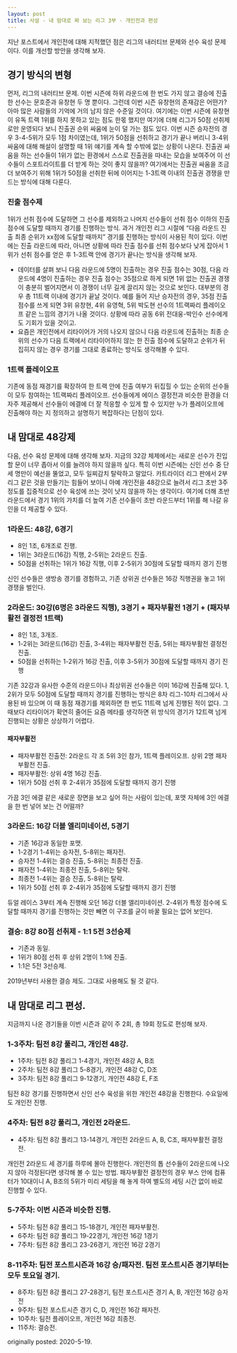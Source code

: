 ```yaml
---
layout: post
title: 사설 - 내 맘대로 짜 보는 리그 3부 - 개인전과 편성
---
```



지난 포스트에서 개인전에 대해 지적했던 점은 리그의 내러티브 문제와 선수 육성 문제이다. 이를 개선할 방안을 생각해 보자.

## 경기 방식의 변형

먼저, 리그의 내러티브 문제. 이번 시즌에 하위 라운드에 한 번도 가지 않고 결승에 진출한 선수는 문호준과 유창현 두 명 뿐이다. 그런데 이번 시즌 유창현의 존재감은 어떤가? 아마 많은 사람들의 기억에 거의 남지 않은 수준일 것이다. 여기에는 이번 시즌에 유창현이 유독 트랙 1위를 하지 못하고 있는 점도 한몫 했지만 여기에 더해 리그가 50점 선취제로만 운영되다 보니 진출권 순위 싸움에 눈이 덜 가는 점도 있다. 이번 시즌 승자전의 경우 3-4-5위가 모두 1점 차이였는데, 1위가 50점을 선취하고 경기가 끝나 버리니 3-4위 싸움에 대해 해설이 설명할 때 1위 얘기를 계속 할 수밖에 없는 상황이 나온다. 진출권 싸움을 하는 선수들이 1위가 없는 환경에서 스스로 진출권을 따내는 모습을 보여주어 이 선수들이 스포트라이트를 더 받게 하는 것이 좋지 않을까? 
여기에서는 진출권 싸움을 조금 더 보여주기 위해 1위가 50점을 선취한 뒤에 이어지는 1-3트랙 이내의 진출권 경쟁을 만드는 방식에 대해 다룬다.

### 진출 점수제
1위가 선취 점수에 도달하면 그 선수를 제외하고 나머지 선수들이 선취 점수 이하의  진출 점수에 도달할 때까지 경기를 진행하는 방식. 과거 개인전 리그 시절에 “다음 라운드 진출 최종 순위가 xx점에 도달할 때까지” 경기를 진행하는 방식이 사용된 적이 있다. 이번에는 진출 라운드에 따라, 아니면 상황에 따라 진출 점수를 선취 점수보다 낮게 잡아서 1위가 선취 점수를 얻은 후 1-3트랙 안에 경기가 끝나는 방식을 생각해 보자. 

* 데이터를 살펴 보니 다음 라운드에 5명이 진출하는 경우 진출 점수는 30점, 다음 라운드에 4명이 진출하는 경우 진출 점수는 35점으로 하게 되면 1위 없는 진출권 경쟁이 충분히 벌어지면서 이 경쟁이 너무 길게 끌리지 않는 것으로 보인다. 대부분의 경우 총 11트랙 이내에 경기가 끝날 것이다. 예를 들어 지난 승자전의 경우, 35점 진출 점수를 쓰게 되면 3위 유창현, 4위 유영혁, 5위 박도현 선수의 1트랙짜리 플레이오프 같은 느낌의 경기가 나올 것이다. 상황에 따라 공동 6위 전대웅-박인수 선수에게도 기회가 있을 것이고.
* 요즘은 개인전에서 리타이어가 거의 나오지 않으니 다음 라운드에 진출하는 최종 순위의 선수가 다음 트랙에서 리타이어하지 않는 한 진출 점수에 도달하고 순위가 뒤집히지 않는 경우 경기를 그대로 종료하는 방식도 생각해볼 수 있다.

### 1트랙 플레이오프

기존에 동점 재경기를 확장하여 한 트랙 안에 진출 여부가 뒤집힐 수 있는 순위의 선수들이 모두 참여하는 1트랙짜리 플레이오프. 선수들에게 에이스 결정전과 비슷한 환경을 더 자주 제공해서 선수들이 에결에 더 잘 적응할 수 있게 할 수 있지만 누가 플레이오프에 진출해야 하는 지 정의하고 설명하기 복잡하다는 단점이 있다.

## 내 맘대로 48강제

다음, 선수 육성 문제에 대해 생각해 보자. 지금의 32강 체제에서는 새로운 선수가 진입할 문이 너무 좁아서 이를 늘려야 하지 않을까 싶다. 특히 이번 시즌에는 신인 선수 중 단 세 명만이 예선을 뚤었고, 모두 일찌감치 탈락하고 말았다. 
카트라이더 리그 판에서 2부 리그 같은 것을 만들기는 힘들어 보이니 아예 개인전을 48강으로 늘려서 리그 초반 3주 정도를 집중적으로 선수 육성에 쓰는 것이 낫지 않을까 하는 생각이다. 
여기에 더해 초반 라운드에서 경기 1위의 가치를 더 높여 기존 선수들이 초반 라운드부터 1위를 해 나갈 유인을 더 제공할 수 있다.

### 1라운드: 48강, 6경기
* 8인 1조, 6개조로 진행. 
* 1위는 3라운드(16강) 직행, 2-5위는 2라운드 진출. 
* 50점을 선취하는 1위가 16강 직행, 이후 2-5위가 30점에 도달할 때까지 경기 진행

신인 선수들은 생방송 경기를 경험하고, 기존 상위권 선수들은 16강 직행권을 놓고 1위 경쟁을 벌인다.

### 2라운드: 30강(6명은 3라운드 직행), 3경기 + 패자부활전 1경기 + (패자부활전 결정전 1트랙) 
* 8인 1조, 3개조.
* 1-2위는 3라운드(16강) 진출, 3-4위는 패자부활전 진출, 5위는 패자부활전 결정전 진출.
* 50점을 선취하는 1-2위가 16강 진출, 이후 3-5위가 30점에 도달할 때까지 경기 진행

기존 32강과 유사한 수준의 라운드이나 최상위권 선수들은 이미 16강에 진출해 있다. 1, 2위가 모두 50점에 도달할 때까지 경기를 진행하는 방식은 8차 리그-10차 리그에서 사용된 바 있으며 이 때 동점 재경기를 제외하면 한 번도 11트랙 넘게 진행된 적이 없다. 그 때보다 리타이어가 확연히 줄어든 요즘 메타를 생각하면 위 방식의 경기가 12트랙 넘게 진행되는 상황은 상상하기 어렵다.

#### 패자부활전
* 패자부활전 진출전: 2라운드 각 조 5위 3인 참가, 1트랙 플레이오프. 상위 2명 패자부활전 진출. 
* 패자부활전: 상위 4명 16강 진출.
* 1위가 50점 선취 후 2-4위가 35점에 도달할 때까지 경기 진행

가끔 3인 에결 같은 새로운 장면을 보고 싶어 하는 사람이 있는데, 포맷 자체에 3인 에결을 한 번 넣어 보는 건 어떨까?

### 3라운드: 16강 더블 엘리미네이션, 5경기
* 기존 16강과 동일한 포맷. 
* 1-2경기 1-4위는 승자전, 5-8위는 패자전.
* 승자전 1-4위는 결승 진출, 5-8위는 최종전 진출.
* 패자전 1-4위는 최종전 진출, 5-8위는 탈락.
* 최종전 1-4위는 결승 진출, 5-8위는 탈락.
* 1위가 50점 선취 후 2-4위가 35점에 도달할 때까지 경기 진행

듀얼 레이스 3부터 계속 진행해 오던 16강 더블 엘리미네이션. 2-4위가 특정 점수에 도달할 때까지 경기를 진행하는 것만 빼면 이 구조를 굳이 바꿀 필요는 없어 보인다.

### 결승: 8강 80점 선취제 - 1:1 5전 3선승제
* 기존과 동일.
* 1위가 80점 선취 후 상위 2명이 1:1에 진출.
* 1:1은 5전 3선승제.

2019년부터 사용한 결승 제도. 그대로 사용해도 될 것 같다.

## 내 맘대로 리그 편성.

지금까지 나온 경기들을 이번 시즌과 같이 주 2회, 총 19회 정도로 편성해 보자.

### 1-3주차: 팀전 8강 풀리그, 개인전 48강.
* 1주차: 팀전 8강 풀리그 1-4경기, 개인전 48강 A, B조
* 2주차: 팀전 8강 풀리그 5-8경기, 개인전 48강 C, D조
* 3주차: 팀전 8강 풀리그 9-12경기, 개인전 48강 E, F조

팀전 8강 경기를 진행하면서 신인 선수 육성을 위한 개인전 48강을 진행한다. 수요일에도 개인전 진행.

### 4주차: 팀전 8강 풀리그, 개인전 2라운드.
* 4주차: 팀전 8강 풀리그 13-14경기, 개인전 2라운드 A, B, C조, 패자부활전 결정전.

개인전 2라운드 세 경기를 하루에 몰아 진행한다. 개인전의 톱 선수들이 2라운드에 나오지 않아 걱정된다면 생각해 볼 수 있는 방법. 패자부활전 결정전의 경우 부스 안에 컴퓨터가 10대이니 A, B조의 5위가 미리 세팅을 해 놓게 하여 별도의 세팅 시간 없이 바로 진행할 수 있다.

### 5-7주차: 이번 시즌과 비슷한 진행.
* 5주차: 팀전 8강 풀리그 15-18경기, 개인전 패자부활전.
* 6주차: 팀전 8강 풀리그 19-22경기, 개인전 16강 1경기
* 7주차: 팀전 8강 풀리그 23-26경기, 개인전 16강 2경기

### 8-11주차: 팀전 포스트시즌과 16강 승/패자전. 팀전 포스트시즌 경기부터는 모두 토요일 경기.
* 8주차: 팀전 8강 풀리그 27-28경기, 팀전 포스트시즌 경기 A, B, 개인전 16강 승자전
* 9주차: 팀전 포스트시즌 경기 C, D, 개인전 16강 패자전.
* 10주차: 팀전 플레이오프, 개인전 16강 최종전.
* 11주차: 결승전.


originally posted: 2020-5-19.
